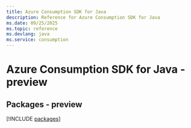 ```yaml
---
title: Azure Consumption SDK for Java
description: Reference for Azure Consumption SDK for Java
ms.date: 09/25/2025
ms.topic: reference
ms.devlang: java
ms.service: consumption
---
```

# Azure Consumption SDK for Java - preview
## Packages - preview
[!INCLUDE [packages](consumption-index.md)]